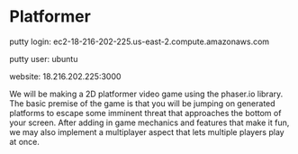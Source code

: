 # Platformer

putty login: ec2-18-216-202-225.us-east-2.compute.amazonaws.com

putty user: ubuntu

website: 18.216.202.225:3000

We will be making a 2D platformer video game using the phaser.io library. The basic premise of the game is that you will be jumping on generated platforms to escape some imminent threat that approaches the bottom of your screen. After adding in game mechanics and features that make it fun, we may also implement a multiplayer aspect that lets multiple players play at once.

